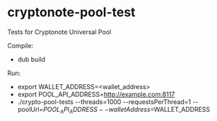# cryptonote-pool-test
Tests for Cryptonote Universal Pool

Compile:
* dub build

Run:
* export WALLET_ADDRESS=<wallet_address>
* export POOL_API_ADDRESS=http://example.com:8117
* ./crypto-pool-tests --threads=1000 --requestsPerThread=1 --poolUrl=$POOL_API_ADDRESS--walletAddress=$WALLET_ADDRESS
